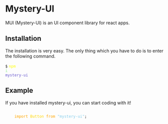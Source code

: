 # Mystery-UI
MUI (Mystery-UI) is an UI component library for react apps.

## Installation
The installation is very easy. The only thing which you have to do is to enter the following command.

<code>$</code> <code><label style="color: yellow">npm</label> <label style="color: lightgreen">i</label> <label style="color: slateblue">mystery-ui</label></code>

## Example
If you have installed mystery-ui, you can start coding with it!

<code lang="javascript">
    <label style="color: orange">import</label> <label style="color: gold">Button</label> <label style="color: orange">from</label> <label style="color: skyblue">"mystery-ui"</label>;
</code>